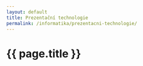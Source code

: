 ```yaml
---
layout: default
title: Prezentační technologie
permalink: /informatika/prezentacni-technologie/
---
```


{{ page.title }}
================
